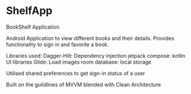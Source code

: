 # ShelfApp
BookShelf Application

Android Application to view different books and their details.
Provides functionality to sign in and favorite a book.

Libraries used:
Dagger-Hilt: Dependency injection
jetpack compose: kotlin UI libraries
Glide: Load images
room database: local storage

Utilised shared preferences to get sign-in status of a user

Built on the guildlines of MVVM blended with Clean Architecture

